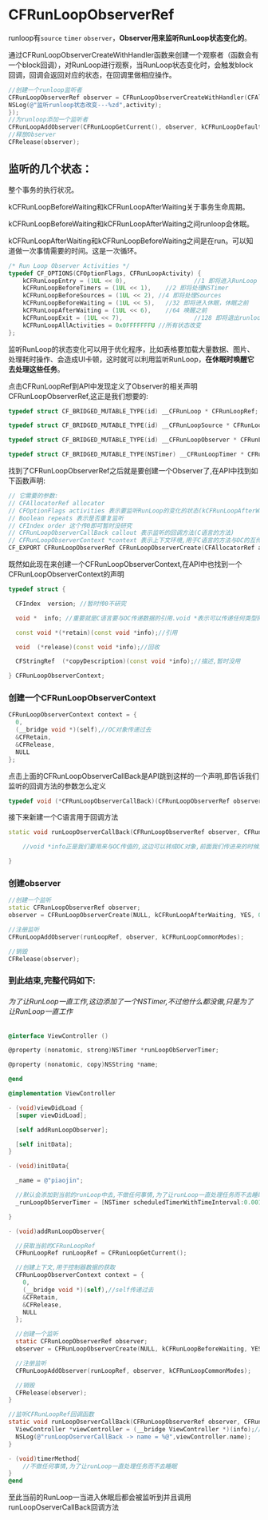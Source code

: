 # CFRunLoopObserverRef

runloop有`source` `timer` `observer`，**Observer用来监听RunLoop状态变化的**。

通过CFRunLoopObserverCreateWithHandler函数来创建一个观察者（函数会有一个block回调），对RunLoop进行观察，当RunLoop状态变化时，会触发block回调，回调会返回对应的状态，在回调里做相应操作。

```objective-c
//创建一个runloop监听者
CFRunLoopObserverRef observer = CFRunLoopObserverCreateWithHandler(CFAllocatorGetDefault(),kCFRunLoopAllActivities, YES, 0, ^(CFRunLoopObserverRef observer, CFRunLoopActivity activity) {
NSLog(@"监听runloop状态改变---%zd",activity);
});
//为runloop添加一个监听者
CFRunLoopAddObserver(CFRunLoopGetCurrent(), observer, kCFRunLoopDefaultMode);
//释放Observer
CFRelease(observer);
```

## 监听的几个状态：

整个事务的执行状况。

kCFRunLoopBeforeWaiting和kCFRunLoopAfterWaiting关于事务生命周期。

kCFRunLoopBeforeWaiting和kCFRunLoopAfterWaiting之间runloop会休眠。

kCFRunLoopAfterWaiting和kCFRunLoopBeforeWaiting之间是在run。可以知道做一次事情需要的时间。这是一次循环。

```c
/* Run Loop Observer Activities */
typedef CF_OPTIONS(CFOptionFlags, CFRunLoopActivity) {
    kCFRunLoopEntry = (1UL << 0),					//1 即将进入RunLoop
    kCFRunLoopBeforeTimers = (1UL << 1),	//2 即将处理NSTimer
    kCFRunLoopBeforeSources = (1UL << 2), //4 即将处理Sources
    kCFRunLoopBeforeWaiting = (1UL << 5),	//32 即将进入休眠，休眠之前
    kCFRunLoopAfterWaiting = (1UL << 6),	//64 唤醒之前
    kCFRunLoopExit = (1UL << 7),					//128 即将退出runloop
    kCFRunLoopAllActivities = 0x0FFFFFFFU //所有状态改变
};
```

监听RunLoop的状态变化可以用于优化程序，比如表格要加载大量数据、图片、处理耗时操作、会造成UI卡顿，这时就可以利用监听RunLoop，**在休眠时唤醒它去处理这些任务**。

点击CFRunLoopRef到API中发现定义了Observer的相关声明CFRunLoopObserverRef,这正是我们想要的:

```c++
typedef struct CF_BRIDGED_MUTABLE_TYPE(id) __CFRunLoop * CFRunLoopRef;

typedef struct CF_BRIDGED_MUTABLE_TYPE(id) __CFRunLoopSource * CFRunLoopSourceRef;

typedef struct CF_BRIDGED_MUTABLE_TYPE(id) __CFRunLoopObserver * CFRunLoopObserverRef;

typedef struct CF_BRIDGED_MUTABLE_TYPE(NSTimer) __CFRunLoopTimer * CFRunLoopTimerRef;
```

找到了CFRunLoopObserverRef之后就是要创建一个Observer了,在API中找到如下函数声明:

```c++
// 它需要的参数:
// CFAllocatorRef allocator 
// CFOptionFlags activities 表示要监听RunLoop的变化的状态(kCFRunLoopAfterWaiting等)
// Boolean repeats 表示是否重复监听
// CFIndex order 这个传0即可暂时没研究
// CFRunLoopObserverCallBack callout 表示监听的回调方法(C语言的方法)
// CFRunLoopObserverContext *context 表示上下文环境,用于C语言的方法与OC的互传传值
CF_EXPORT CFRunLoopObserverRef CFRunLoopObserverCreate(CFAllocatorRef allocator, CFOptionFlags activities, Boolean repeats, CFIndex order, CFRunLoopObserverCallBack callout, CFRunLoopObserverContext *context);
```

既然如此现在来创建一个CFRunLoopObserverContext,在API中也找到一个CFRunLoopObserverContext的声明

```c++
typedef struct {

  CFIndex  version; //暂时传0不研究

  void *  info; //重要就是C语言要与OC传递数据的引用.void *表示可以传递任何类型的数据

  const void *(*retain)(const void *info);//引用

  void  (*release)(const void *info);//回收

  CFStringRef  (*copyDescription)(const void *info);//描述,暂时没用

} CFRunLoopObserverContext;
```

### 创建一个CFRunLoopObserverContext

```c++
CFRunLoopObserverContext context = {
  0,
  (__bridge void *)(self),//OC对象传递过去
  &CFRetain,
  &CFRelease,
  NULL
};
```

点击上面的CFRunLoopObserverCallBack是API跳到这样的一个声明,即告诉我们监听的回调方法的参数怎么定义

```c++
typedef void (*CFRunLoopObserverCallBack)(CFRunLoopObserverRef observer, CFRunLoopActivity activity, void *info);
```

接下来新建一个C语言用于回调方法

```c++
static void runLoopOserverCallBack(CFRunLoopObserverRef observer, CFRunLoopActivity activity, void *info){

	//void *info正是我们要用来与OC传值的,这边可以转成OC对象,前面我们传进来的时候是self

}
```

### 创建observer

```c++
//创建一个监听
static CFRunLoopObserverRef observer;
observer = CFRunLoopObserverCreate(NULL, kCFRunLoopAfterWaiting, YES, 0, &runLoopOserverCallBack,&context);

//注册监听
CFRunLoopAddObserver(runLoopRef, observer, kCFRunLoopCommonModes);

//销毁
CFRelease(observer);
```

### 到此结束,完整代码如下:

###### 为了让RunLoop一直工作,这边添加了一个NSTimer,不过他什么都没做,只是为了让RunLoop一直工作

```objective-c
@interface ViewController ()

@property (nonatomic, strong)NSTimer *runLoopObServerTimer;

@property (nonatomic, copy)NSString *name;

@end

@implementation ViewController

- (void)viewDidLoad {
  [super viewDidLoad];

  [self addRunLoopObserver];

  [self initData];
}

- (void)initData{

  _name = @"piaojin";

  //默认会添加到当前的runLoop中去,不做任何事情,为了让runLoop一直处理任务而不去睡眠
  _runLoopObServerTimer = [NSTimer scheduledTimerWithTimeInterval:0.001 target:self selector:@selector(timerMethod) userInfo:nil repeats:YES];

}

- (void)addRunLoopObserver{

  //获取当前的CFRunLoopRef
  CFRunLoopRef runLoopRef = CFRunLoopGetCurrent();

  //创建上下文,用于控制器数据的获取
  CFRunLoopObserverContext context = {
    0,
    (__bridge void *)(self),//self传递过去
    &CFRetain,
    &CFRelease,
    NULL
  };

  //创建一个监听
  static CFRunLoopObserverRef observer;
  observer = CFRunLoopObserverCreate(NULL, kCFRunLoopBeforeWaiting, YES, 0, &runLoopOserverCallBack,&context);

  //注册监听
  CFRunLoopAddObserver(runLoopRef, observer, kCFRunLoopCommonModes);

  //销毁
  CFRelease(observer);
}

//监听CFRunLoopRef回调函数
static void runLoopOserverCallBack(CFRunLoopObserverRef observer, CFRunLoopActivity activity, void *info){
  ViewController *viewController = (__bridge ViewController *)(info);//void *info即是我们前面传递的self(ViewController)
  NSLog(@"runLoopOserverCallBack -> name = %@",viewController.name);
}

- (void)timerMethod{
	//不做任何事情,为了让runLoop一直处理任务而不去睡眠
}
@end
```

至此当前的RunLoop一当进入休眠后都会被监听到并且调用runLoopOserverCallBack回调方法